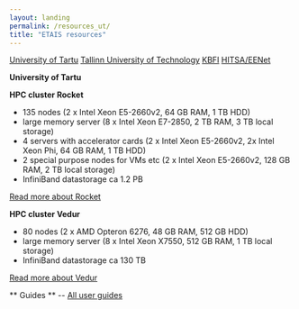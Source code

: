 ```yaml
---
layout: landing
permalink: /resources_ut/
title: "ETAIS resources"
---
```


<a href="../resources_ut/" class="btn-success"> University of Tartu</a>
<a href="../resources_ttu/" class="btn-info"> Tallinn University of Technology</a>
<a href="../resources_kbfi/" class="btn-info"> KBFI</a>
<a href="../resources_hitsa/" class="btn-info"> HITSA/EENet</a>

**University of Tartu**

**HPC cluster Rocket**   
- 135 nodes (2 x Intel Xeon E5-2660v2, 64 GB RAM, 1 TB HDD)   
- large memory server (8 x Intel Xeon E7-2850, 2 TB RAM, 3 TB local storage)   
- 4 servers with accelerator cards (2 x Intel Xeon E5-2660v2, 2x Intel Xeon Phi, 64 GB RAM, 1 TB HDD)   
- 2 special purpose nodes for VMs etc (2 x Intel Xeon E5-2660v2, 128 GB RAM, 2 TB local storage)   
- InfiniBand datastorage ca 1.2 PB  

[Read more about Rocket](http://portal.hpc.ut.ee/web/guest/rocket-cluster "UT HPC Rocket info")

**HPC cluster Vedur**  
- 80 nodes (2 x AMD Opteron 6276, 48 GB RAM, 512 GB HDD)  
- large memory server (8 x Intel Xeon X7550, 512 GB RAM, 1 TB local storage)  
- InfiniBand datastorage ca 130 TB  

[Read more about Vedur](http://portal.hpc.ut.ee/web/guest/vedur-cluster "UT HPC Vedur info")

** Guides **
-- [All user guides](http://portal.hpc.ut.ee/web/guest/guides "UT HPC guides")  
